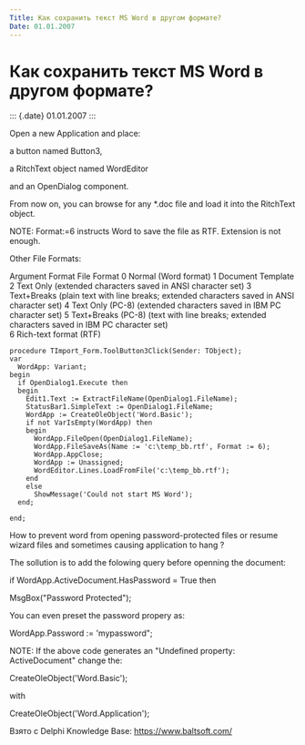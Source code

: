 ```yaml
---
Title: Как сохранить текст MS Word в другом формате?
Date: 01.01.2007
---
```



Как сохранить текст MS Word в другом формате?
=============================================

::: {.date}
01.01.2007
:::

Open a new Application and place:

a button named Button3,

a RitchText object named WordEditor

and an OpenDialog component.

From now on, you can browse for any *.doc file and load it into the
RitchText object.

NOTE: Format:=6 instructs Word to save the file as RTF. Extension is not
enough.

Other File Formats:

Argument Format          File Format       0        Normal (Word format)
      1        Document Template       2        Text Only (extended
characters saved in ANSI character set)       3        Text+Breaks
(plain text with line breaks; extended characters saved in ANSI
character set)       4        Text Only (PC-8) (extended characters
saved in IBM PC character set)       5        Text+Breaks (PC-8) (text
with line breaks; extended characters saved in IBM PC character set)    
  6        Rich-text format (RTF)      

    procedure TImport_Form.ToolButton3Click(Sender: TObject);
    var
      WordApp: Variant;
    begin
      if OpenDialog1.Execute then
      begin
        Edit1.Text := ExtractFileName(OpenDialog1.FileName);
        StatusBar1.SimpleText := OpenDialog1.FileName;
        WordApp := CreateOleObject('Word.Basic');
        if not VarIsEmpty(WordApp) then
        begin
          WordApp.FileOpen(OpenDialog1.FileName);
          WordApp.FileSaveAs(Name := 'c:\temp_bb.rtf', Format := 6);
          WordApp.AppClose;
          WordApp := Unassigned;
          WordEditor.Lines.LoadFromFile('c:\temp_bb.rtf');
        end
        else
          ShowMessage('Could not start MS Word');
      end;
     
    end;

How to prevent word from opening password-protected files or resume
wizard files and sometimes causing application to hang ?

The sollution is to add the folowing query before openning the document:

if WordApp.ActiveDocument.HasPassword = True then

MsgBox("Password Protected");

You can even preset the password propery as:

WordApp.Password := \'mypassword";

NOTE: If the above code generates an "Undefined property:
ActiveDocument" change the:

CreateOleObject(\'Word.Basic\');

with

CreateOleObject(\'Word.Application\');

Взято с Delphi Knowledge Base: <https://www.baltsoft.com/>
